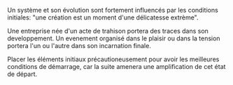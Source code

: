 Un système et son évolution sont fortement influencés par les conditions initiales: "une création est un moment d'une délicatesse extrème".

Une entreprise née d'un acte de trahison portera des traces dans son developpement. 
Un evenement organisé dans le plaisir ou dans la tension portera l'un ou l'autre dans son incarnation finale.

Placer les éléments initiaux précautioneusement pour avoir les meilleures conditions de démarrage, car la suite amenera une amplification de cet état de départ.
